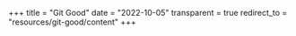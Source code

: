 +++
title = "Git Good"
date = "2022-10-05"
transparent = true
redirect_to = "resources/git-good/content"
+++
